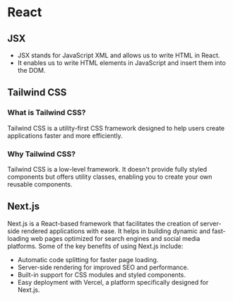 # React

## JSX

- JSX stands for JavaScript XML and allows us to write HTML in React.
- It enables us to write HTML elements in JavaScript and insert them into the DOM.

## Tailwind CSS

### What is Tailwind CSS?

Tailwind CSS is a utility-first CSS framework designed to help users create applications faster and more efficiently.

### Why Tailwind CSS?

Tailwind CSS is a low-level framework. It doesn't provide fully styled components but offers utility classes, enabling you to create your own reusable components.

## Next.js

Next.js is a React-based framework that facilitates the creation of server-side rendered applications with ease. It helps in building dynamic and fast-loading web pages optimized for search engines and social media platforms. Some of the key benefits of using Next.js include:

- Automatic code splitting for faster page loading.
- Server-side rendering for improved SEO and performance.
- Built-in support for CSS modules and styled components.
- Easy deployment with Vercel, a platform specifically designed for Next.js.
